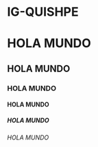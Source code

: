 # IG-QUISHPE
# HOLA MUNDO
## HOLA MUNDO
### HOLA MUNDO
#### HOLA MUNDO
##### HOLA MUNDO
###### HOLA MUNDO
